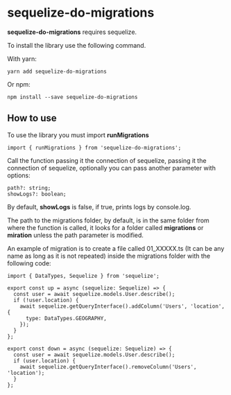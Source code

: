 # sequelize-do-migrations

**sequelize-do-migrations** requires sequelize.

To install the library use the following command.

With yarn:

    yarn add sequelize-do-migrations

Or npm:

    npm install --save sequelize-do-migrations

## How to use

To use the library you must import **runMigrations**

    import { runMigrations } from 'sequelize-do-migrations';

Call the function passing it the connection of sequelize, passing it the connection of sequelize, optionally you can pass another parameter with options:

    path?: string;
    showLogs?: boolean;

By default, **showLogs** is false, if true, prints logs by console.log.

The path to the migrations folder, by default, is in the same folder from where the function is called, it looks for a folder called **migrations** or **miration** unless the path parameter is modified.

An example of migration is to create a file called 01_XXXXX.ts (It can be any name as long as it is not repeated) inside the migrations folder with the following code:

    import { DataTypes, Sequelize } from 'sequelize';

    export const up = async (sequelize: Sequelize) => {
      const user = await sequelize.models.User.describe();
      if (!user.location) {
        await sequelize.getQueryInterface().addColumn('Users', 'location', {
          type: DataTypes.GEOGRAPHY,
        });
      }
    };

    export const down = async (sequelize: Sequelize) => {
      const user = await sequelize.models.User.describe();
      if (user.location) {
        await sequelize.getQueryInterface().removeColumn('Users', 'location');
      }
    };

